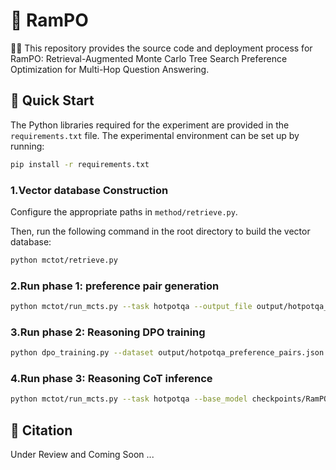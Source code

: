 # 🦾 RamPO

🧑‍💻 This repository provides the source code and deployment process for RamPO: Retrieval-Augmented Monte Carlo Tree Search Preference Optimization for Multi-Hop Question Answering.

## 💫 Quick Start

The Python libraries required for the experiment are provided in the `requirements.txt` file. The experimental environment can be set up by running:

```bash
pip install -r requirements.txt
```

### 1.Vector database Construction

Configure the appropriate paths in `method/retrieve.py`. 

Then, run the following command in the root directory to build the vector database:

```bash
python mctot/retrieve.py
```

### 2.Run phase 1: preference pair generation

```bash
python mctot/run_mcts.py --task hotpotqa --output_file output/hotpotqa_preference_pairs.json --document_analyse --collect_strategy winner-loser
```

### 3.Run phase 2: Reasoning DPO training

```bash
python dpo_training.py --dataset output/hotpotqa_preference_pairs.json --wandb_name RamPO_hotpot_checkpoint  --output_dir checkpoints/RamPO_hotpot_checkpoint
```


### 4.Run phase 3: Reasoning CoT inference

```bash
python mctot/run_mcts.py --task hotpotqa --base_model checkpoints/RamPO_hotpot_checkpoint/checkpoint-7480  --document_analyse --eval > logs/hotpotqa_checkpoints/RamPO_hotpot_checkpoint_checkpoint-7480.out
```

## 🚀 Citation

Under Review and Coming Soon ...
